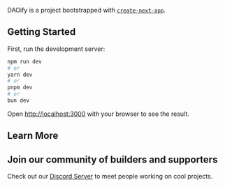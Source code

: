 DAOify is a project bootstrapped with [`create-next-app`](https://github.com/vercel/next.js/tree/canary/packages/create-next-app).

## Getting Started

First, run the development server:

```bash
npm run dev
# or
yarn dev
# or
pnpm dev
# or
bun dev
```

Open [http://localhost:3000](http://localhost:3000) with your browser to see the result.

## Learn More


## Join our community of builders and supporters

Check out our [Discord Server](https://discord.gg/GHPrm9FFN6) to meet people working on cool projects.
